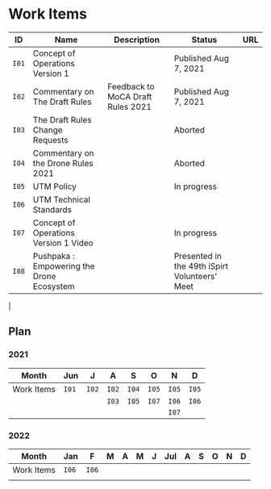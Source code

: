 # Work Items

| ID    | Name                                  | Description                       | Status                | URL                                                                                                                                                                    |
| --    | --                                    | --                                | --                    | --                                                                                                                                                                     |
| `I01` | Concept of Operations Version 1       |                                   | Published Aug 7, 2021 | [<i class="fa fa-link"></i>](./i01.md) <a href="https://drive.google.com/file/d/1Zrya_vejcsEr1uukkUQC2H03gTFQDq7w/view" target="_blank"><i class="fa fa-link"></i></a> |
| `I02` | Commentary on The Draft Rules         | Feedback to MoCA Draft Rules 2021 | Published Aug 7, 2021 | <a href="https://pn.ispirt.in/ispirt-response-drone-rules-2021/" target="_blank"><i class="fa fa-link"></i></i></a>                                                    |
| `I03` | The Draft Rules Change Requests       |                                   | Aborted               |                                                                                                                                                                        |
| `I04` | Commentary on the Drone Rules 2021    |                                   | Aborted               |                                                                                                                                                                        |
| `I05` | UTM Policy                            |                                   | In progress           | [<i class="fa fa-link"></i>](./i05.md)                                                                                                                                 |
| `I06` | UTM Technical Standards               |                                   |                       | [<i class="fa fa-link"></i>](./i06.md)                                                                                                                                 |
| `I07` | Concept of Operations Version 1 Video |                                   | In progress           | [<i class="fa fa-link"></i>](./i07.md)                                                                                                                                 |
| `I08` | Pushpaka : Empowering the Drone Ecosystem |                               | Presented in the 49th iSpirt Volunteers' Meet | [<i class="fa fa-link"></i>](./i07.md) <a href="https://docs.google.com/presentation/d/10lNIf8cIzqOyzQ_SudyEt_l6spWMasMTxX5wOb3Cb30/edit?usp=sharing" target="_blank"><i class="fa fa-link"></i></a>

|
## Plan

### 2021 

| Month      | Jun   | J     | A     | S     | O     | N     | D     |
| --         | ---   | --    | --    | --    | --    | --    | --    |
| Work Items | `I01` | `I02` | `I02` | `I04` | `I05` | `I05` | `I05` |
|            |       |       | `I03` | `I05` | `I07` | `I06` | `I06` |
|            |       |       |       |       |       | `I07` |       |

### 2022

| Month      | Jan   | F     | M  | A  | M  | J  | Jul | A  | S  | O  | N  | D  |
| --         | ---   | --    | -- | -- | -- | -- | --  | -- | -- | -- | -- | -- |
| Work Items | `I06` | `I06` |    |    |    |    |     |    |    |    |    |    |
|            |       |       |    |    |    |    |     |    |    |    |    |    |



